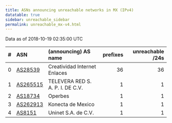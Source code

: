 ```yaml
---
title: ASNs announcing unreachable networks in MX (IPv4)
datatable: true
sidebar: unreachable_sidebar
permalink: unreachable_mx-v4.html
---
```


Data as of 2018-10-19 02:35:00 UTC


<div class="datatable-begin"></div>

|   # | ASN                                      | (announcing) AS name             |   prefixes |   unreachable /24s |
|----:|:-----------------------------------------|:---------------------------------|-----------:|-------------------:|
|   0 | [AS28539](unreachable_AS28539-v4.html)   | Creatividad Internet Enlaces     |         36 |                 36 |
|   1 | [AS265515](unreachable_AS265515-v4.html) | TELEVERA RED S. A. P. I. DE C.V. |          1 |                  1 |
|   2 | [AS18734](unreachable_AS18734-v4.html)   | Operbes                          |          1 |                  1 |
|   3 | [AS262913](unreachable_AS262913-v4.html) | Konecta de Mexico                |          1 |                  1 |
|   4 | [AS8151](unreachable_AS8151-v4.html)     | Uninet S.A. de C.V.              |          1 |                  1 |

<div class="datatable-end"></div>
